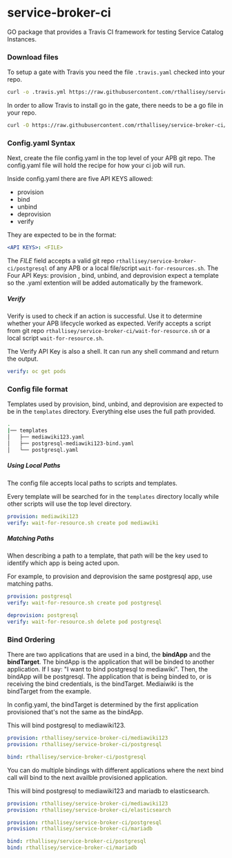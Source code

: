 # service-broker-ci
GO package that provides a Travis CI framework for testing Service Catalog
Instances.


### Download files
To setup a gate with Travis you need the file ```.travis.yaml``` checked into
your repo.
```bash
curl -o .travis.yml https://raw.githubusercontent.com/rthallisey/service-broker-ci/master/travis.yml
```

In order to allow Travis to install go in the gate, there needs to be a go file
in your repo.
```bash
curl -O https://raw.githubusercontent.com/rthallisey/service-broker-ci/master/travis.go
```

### Config.yaml Syntax
Next, create the file config.yaml in the top level of your APB git repo.
The config.yaml file will hold the recipe for how your ci job will run.

Inside config.yaml there are five API KEYS allowed:
- provision
- bind
- unbind
- deprovision
- verify

They are expected to be in the format:
```yaml
<API KEYS>: <FILE>
```

The _FILE_ field accepts a valid git repo ```rthallisey/service-broker-ci/postgresql```
of any APB or a local file/script ```wait-for-resources.sh```. The Four API
Keys: provision , bind, unbind, and deprovision expect a template so the .yaml
extention will be added automatically by the framework.


##### Verify
Verify is used to check if an action is successful.  Use it to determine whether
your APB lifecycle worked as expected.  Verify accepts a script from git repo
```rthallisey/service-broker-ci/wait-for-resource.sh``` or a local script
```wait-for-resource.sh```.

The Verify API Key is also a shell. It can run any shell command and return the
output.
```yaml
verify: oc get pods
```


### Config file format
Templates used by provision, bind, unbind, and deprovision are expected to be in
the ```templates``` directory. Everything else uses the full path provided.
```bash
.
|── templates
│   ├── mediawiki123.yaml
│   ├── postgresql-mediawiki123-bind.yaml
│   └── postgresql.yaml
```


##### Using Local Paths
The config file accepts local paths to scripts and templates.

Every template will be searched for in the ```templates``` directory locally
while other scripts will use the top level directory.
```yaml
provision: mediawiki123
verify: wait-for-resource.sh create pod mediawiki
```


##### Matching Paths
When describing a path to a template, that path will be the key used to identify
which app is being acted upon.

For example, to provision and deprovision the same postgresql app, use matching
paths.
```yaml
provision: postgresql
verify: wait-for-resource.sh create pod postgresql

deprovision: postgresql
verify: wait-for-resource.sh delete pod postgresql
```


### Bind Ordering
There are two applications that are used in a bind, the **bindApp** and the
**bindTarget**. The bindApp is the application that will be binded to another
application. If I say: "I want to bind postgresql to mediawiki". Then, the
bindApp will be postgresql. The application that is being binded to, or is
receiving the bind credentials, is the bindTarget. Mediaiwiki is the bindTarget
from the example.

In config.yaml, the bindTarget is determined by the first application
provisioned that's not the same as the bindApp.

This will bind postgresql to mediawiki123.
```yaml
provision: rthallisey/service-broker-ci/mediawiki123
provision: rthallisey/service-broker-ci/postgresql

bind: rthallisey/service-broker-ci/postgresql
```

You can do multiple bindings with different applications where the next bind
call will bind to the next availble provisioned application.

This will bind postgresql to mediawiki123 and mariadb to elasticsearch.
```yaml
provision: rthallisey/service-broker-ci/mediawiki123
provision: rthallisey/service-broker-ci/elasticsearch

provision: rthallisey/service-broker-ci/postgresql
provision: rthallisey/service-broker-ci/mariadb

bind: rthallisey/service-broker-ci/postgresql
bind: rthallisey/service-broker-ci/mariadb
```

